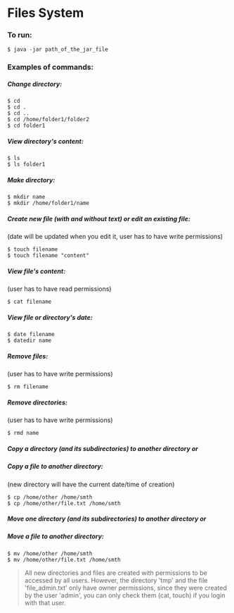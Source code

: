# Files System


### To run:

```
$ java -jar path_of_the_jar_file
```

### Examples of commands:

##### Change directory:
```
$ cd 
$ cd .
$ cd ..
$ cd /home/folder1/folder2
$ cd folder1
```

##### View directory's content:

```
$ ls
$ ls folder1
```

##### Make directory:

```
$ mkdir name
$ mkdir /home/folder1/name
```

##### Create new file (with and without text) or edit an existing file:
(date will be updated when you edit it, user has to have write permissions)
```
$ touch filename
$ touch filename "content"
```

##### View file's content: 
(user has to have read permissions)
```
$ cat filename
```

##### View file or directory's date:

```
$ date filename
$ datedir name
```

##### Remove files:
(user has to have write permissions)
```
$ rm filename
```

##### Remove directories:
(user has to have write permissions)
```
$ rmd name
```

##### Copy a directory (and its subdirectories) to another directory or
##### Copy a file to another directory:
(new directory will have the current date/time of creation)
```
$ cp /home/other /home/smth		
$ cp /home/other/file.txt /home/smth
```

##### Move one directory (and its subdirectories) to another directory or
##### Move a file to another directory:

```
$ mv /home/other /home/smth
$ mv /home/other/file.txt /home/smth
```

> All new directories and files are created with permissions to be accessed by all users.
However, the directory 'tmp' and the file 'file_admin.txt' only have owner permissions, since they were created by the user 'admin', you can only check them (cat, touch) if you login with that user.